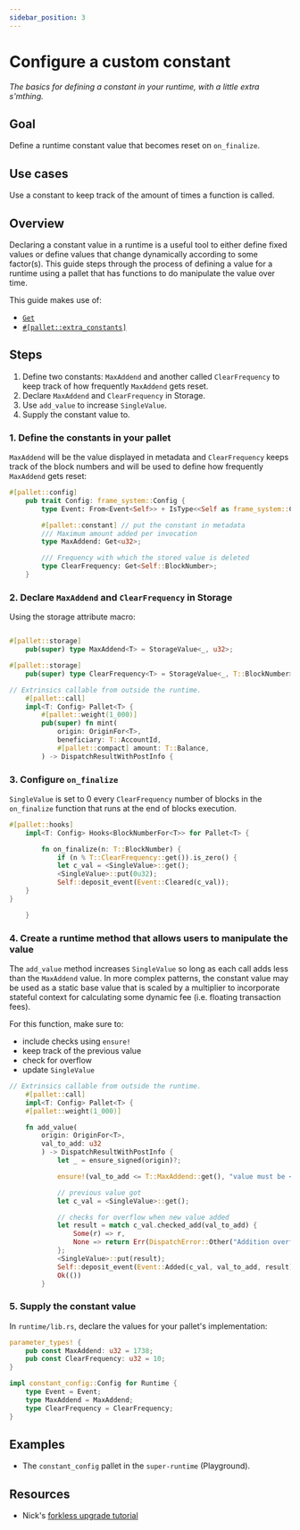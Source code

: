 ```yaml
---
sidebar_position: 3
---
```


# Configure a custom constant

_The basics for defining a constant in your runtime, with a little extra s'mthing._

## Goal

Define a runtime constant value that becomes reset on `on_finalize`.

## Use cases

Use a constant to keep track of the amount of times a function is called.

## Overview

Declaring a constant value in a runtime is a useful tool to either define fixed values or define values that change dynamically according to some factor(s). This guide steps through the process of defining a value for a runtime using a pallet that has functions to do manipulate the value over time.

This guide makes use of:

- [`Get`](https://substrate.dev/rustdocs/v3.0.0/frame_support/traits/trait.Get.html)
- [`#[pallet::extra_constants]`](https://crates.parity.io/frame_support/attr.pallet.html#extra-constants-palletextra_constants-optional)

## Steps

1. Define two constants: `MaxAddend` and another called `ClearFrequency` to keep track of how frequently `MaxAddend` gets reset.
2. Declare `MaxAddend` and `ClearFrequency` in Storage.
3. Use `add_value` to increase `SingleValue`.
4. Supply the constant value to.

### 1. Define the constants in your pallet

`MaxAddend` will be the value displayed in metadata and `ClearFrequency` keeps track of the block numbers and will be used to define how frequently `MaxAddend` gets reset:

```rust
#[pallet::config]
	pub trait Config: frame_system::Config {
        type Event: From<Event<Self>> + IsType<<Self as frame_system::Config>::Event>;

		#[pallet::constant] // put the constant in metadata
        /// Maximum amount added per invocation
        type MaxAddend: Get<u32>;

        /// Frequency with which the stored value is deleted
        type ClearFrequency: Get<Self::BlockNumber>;
	}
```

### 2. Declare `MaxAddend` and `ClearFrequency` in Storage

Using the storage attribute macro:

```rust

#[pallet::storage]
	pub(super) type MaxAddend<T> = StorageValue<_, u32>;

#[pallet::storage]
	pub(super) type ClearFrequency<T> = StorageValue<_, T::BlockNumber>;

```

```rust
// Extrinsics callable from outside the runtime.
	#[pallet::call]
	impl<T: Config> Pallet<T> {
		#[pallet::weight(1_000)]
		pub(super) fn mint(
			origin: OriginFor<T>,
			beneficiary: T::AccountId,
			#[pallet::compact] amount: T::Balance,
		) -> DispatchResultWithPostInfo {
```

### 3. Configure `on_finalize`

`SingleValue` is set to 0 every `ClearFrequency` number of blocks in the `on_finalize` function that runs at the end of blocks execution.

```rust
#[pallet::hooks]
	impl<T: Config> Hooks<BlockNumberFor<T>> for Pallet<T> {

        fn on_finalize(n: T::BlockNumber) {
            if (n % T::ClearFrequency::get()).is_zero() {
            let c_val = <SingleValue>::get();
            <SingleValue>::put(0u32);
            Self::deposit_event(Event::Cleared(c_val));
    }
}

	}

```

### 4. Create a runtime method that allows users to manipulate the value

The `add_value` method increases `SingleValue` so long as each call adds less than the `MaxAddend` value. In more complex patterns, the constant value may be used as a static base value that is scaled by a multiplier to incorporate stateful context for calculating some dynamic fee (i.e. floating transaction fees).

For this function, make sure to:

- include checks using `ensure!`
- keep track of the previous value
- check for overflow
- update `SingleValue`

```rust
// Extrinsics callable from outside the runtime.
	#[pallet::call]
	impl<T: Config> Pallet<T> {
    #[pallet::weight(1_000)]

    fn add_value(
        origin: OriginFor<T>,
        val_to_add: u32
        ) -> DispatchResultWithPostInfo {
            let _ = ensure_signed(origin)?;

            ensure!(val_to_add <= T::MaxAddend::get(), "value must be <= maximum add amount constant");

            // previous value got
            let c_val = <SingleValue>::get();

            // checks for overflow when new value added
            let result = match c_val.checked_add(val_to_add) {
                Some(r) => r,
                None => return Err(DispatchError::Other("Addition overflowed")),
            };
            <SingleValue>::put(result);
            Self::deposit_event(Event::Added(c_val, val_to_add, result));
            Ok(())
        }
```

### 5. Supply the constant value

In `runtime/lib.rs`, declare the values for your pallet's implementation:

```rust
parameter_types! {
    pub const MaxAddend: u32 = 1738;
    pub const ClearFrequency: u32 = 10;
}

impl constant_config::Config for Runtime {
    type Event = Event;
    type MaxAddend = MaxAddend;
    type ClearFrequency = ClearFrequency;
}
```

## Examples

- The `constant_config` pallet in the `super-runtime` (Playground).

## Resources

- Nick's [forkless upgrade tutorial](https://substrate.dev/docs/en/tutorials/forkless-upgrade/)
